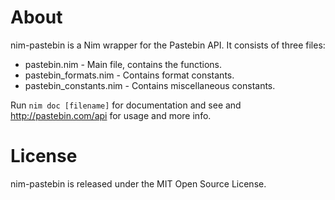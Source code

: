 About
=====

nim-pastebin is a Nim wrapper for the Pastebin API. It consists of three files:

* pastebin.nim - Main file, contains the functions.
* pastebin_formats.nim - Contains format constants.
* pastebin_constants.nim - Contains miscellaneous constants.

Run `nim doc [filename]` for documentation and see and http://pastebin.com/api for usage and more info.

License
=======

nim-pastebin is released under the MIT Open Source License.
